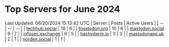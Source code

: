 # Top Servers for June 2024
Last Updated: 06/20/2024 15:13:42 UTC
| Server | Posts | Active Users |
| -- | -- | -- |
| [techhub.social](https://techhub.social/tags/PowerShell) | 19 | 6 |
| [fosstodon.org](https://fosstodon.org/tags/PowerShell) | 10 | 6 |
| [mastodon.social](https://mastodon.social/tags/PowerShell) | 9 | 7 |
| [infosec.exchange](https://infosec.exchange/tags/PowerShell) | 6 | 5 |
| [hachyderm.io](https://hachyderm.io/tags/PowerShell) | 3 | 3 |
| [mastodonapp.uk](https://mastodonapp.uk/tags/PowerShell) | 2 | 1 |
| [norden.social](https://norden.social/tags/PowerShell) | 1 | 1 |
